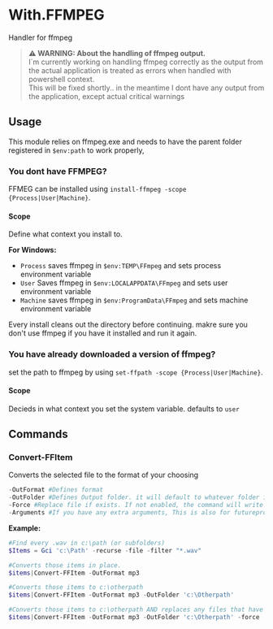 # With.FFMPEG
Handler for ffmpeg

> **⚠ WARNING: About the handling of ffmpeg output.**  
>     I`m currently working on handling ffmpeg correctly as the output from the actual application is treated as errors when handled with powershell context.   
> This will be fixed shortly.. in the meantime I dont have any output from the application, except actual critical warnings

## Usage
This module relies on ffmpeg.exe and needs to have the parent folder registered in `$env:path` to work properly, 

### You dont have FFMPEG?
FFMEG can be installed using `install-ffmpeg -scope {Process|User|Machine}`. 

#### Scope
Define what context you install to.

**For Windows:**  
* `Process` saves ffmpeg in `$env:TEMP\FFmpeg` and sets process environment variable  
* `User` Saves ffmpeg in `$env:LOCALAPPDATA\FFmpeg` and sets user environment variable  
* `Machine` saves ffmpeg in `$env:ProgramData\FFmpeg` and sets machine environment variable

Every install cleans out the directory before continuing. makre sure you don't use ffmpeg if you have it installed and run it again.

### You have already downloaded a version of ffmpeg?
set the path to ffmpeg by using `set-ffpath -scope {Process|User|Machine}`.  

#### Scope
Decieds in what context you set the system variable. defaults to `user`


## Commands

### Convert-FFItem
Converts the selected file to the format of your choosing

``` Powershell
-OutFormat #Defines format
-OutFolder #Defines Output folder. it will default to whatever folder input is located
-Force #Replace file if exists. If not enabled, the command will write warning if file already exist and return the existing file, for the sake of the pipeline. 
-Arguments #If you have any extra arguments, This is also for futureproofing when writing specific commands for converting and splitting video and audio
```

**Example:**
``` powershell
#Find every .wav in c:\path (or subfolders)
$Items = Gci 'c:\Path' -recurse -file -filter "*.wav"

#Converts those items in place.
$items|Convert-FFItem -OutFormat mp3

#Converts those items to c:\otherpath
$items|Convert-FFItem -OutFormat mp3 -OutFolder 'c:\Otherpath'

#Converts those items to c:\otherpath AND replaces any files that have been created with the same name
$items|Convert-FFItem -OutFormat mp3 -OutFolder 'c:\Otherpath' -force
```